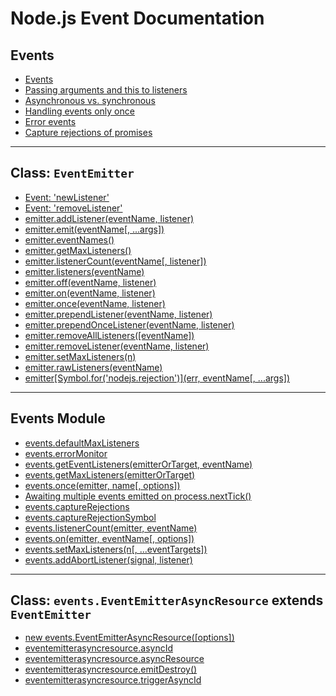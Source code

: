 # Node.js Event Documentation

## Events

- [Events](#events)
- [Passing arguments and this to listeners](#passing-arguments-and-this-to-listeners)
- [Asynchronous vs. synchronous](#asynchronous-vs-synchronous)
- [Handling events only once](#handling-events-only-once)
- [Error events](#error-events)
- [Capture rejections of promises](#capture-rejections-of-promises)

---

## Class: `EventEmitter`

- [Event: 'newListener'](#event-newlistener)
- [Event: 'removeListener'](#event-removelistener)
- [emitter.addListener(eventName, listener)](#emitteraddlistenereventname-listener)
- [emitter.emit(eventName[, ...args])](#emitteremiteventname-args)
- [emitter.eventNames()](#emittereventnames)
- [emitter.getMaxListeners()](#emittergetmaxlisteners)
- [emitter.listenerCount(eventName[, listener])](#emitterlistenercounteventname-listener)
- [emitter.listeners(eventName)](#emitterlistenerseventname)
- [emitter.off(eventName, listener)](#emitteroffeventname-listener)
- [emitter.on(eventName, listener)](#emitteroneventname-listener)
- [emitter.once(eventName, listener)](#emitteronceeventname-listener)
- [emitter.prependListener(eventName, listener)](#emitterprependlistenereventname-listener)
- [emitter.prependOnceListener(eventName, listener)](#emitterprependoncelistenereventname-listener)
- [emitter.removeAllListeners([eventName])](#emitterremovealllistenerseventname)
- [emitter.removeListener(eventName, listener)](#emitterremovelistenereventname-listener)
- [emitter.setMaxListeners(n)](#emittersetmaxlistenersn)
- [emitter.rawListeners(eventName)](#emitterrawlistenerseventname)
- [emitter[Symbol.for('nodejs.rejection')](err, eventName[, ...args])](#emittersymbolfornodejsrejectionerr-eventname-args)

---

## Events Module

- [events.defaultMaxListeners](#eventsdefaultmaxlisteners)
- [events.errorMonitor](#eventserrormonitor)
- [events.getEventListeners(emitterOrTarget, eventName)](#eventsgeteventlistenersemitterortarget-eventname)
- [events.getMaxListeners(emitterOrTarget)](#eventsgetmaxlistenersemitterortarget)
- [events.once(emitter, name[, options])](#eventsonceemitter-name-options)
- [Awaiting multiple events emitted on process.nextTick()](#awaiting-multiple-events-emitted-on-processnexttick)
- [events.captureRejections](#eventscapturerejections)
- [events.captureRejectionSymbol](#eventscapturerejectionsymbol)
- [events.listenerCount(emitter, eventName)](#eventslistenercountemitter-eventname)
- [events.on(emitter, eventName[, options])](#eventsonemitter-eventname-options)
- [events.setMaxListeners(n[, ...eventTargets])](#eventssetmaxlistenersn-eventtargets)
- [events.addAbortListener(signal, listener)](#eventsaddabortlistenersignal-listener)

---

## Class: `events.EventEmitterAsyncResource` extends `EventEmitter`

- [new events.EventEmitterAsyncResource([options])](#new-eventseventemitterasyncresourceoptions)
- [eventemitterasyncresource.asyncId](#eventemitterasyncresourceasyncid)
- [eventemitterasyncresource.asyncResource](#eventemitterasyncresourceasyncresource)
- [eventemitterasyncresource.emitDestroy()](#eventemitterasyncresourceemitdestroy)
- [eventemitterasyncresource.triggerAsyncId](#eventemitterasyncresourcetriggerasyncid)
